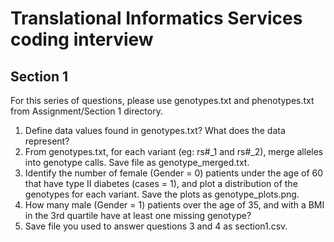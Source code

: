 # Translational Informatics Services coding interview

## Section 1
For this series of questions, please use genotypes.txt and phenotypes.txt from Assignment/Section 1 directory.
1) Define data values found in genotypes.txt? What does the data represent?
2) From genotypes.txt, for each variant (eg: rs#_1 and rs#_2), merge alleles into genotype calls. Save file as genotype_merged.txt.
3) Identify the number of female (Gender = 0) patients under the age of 60 that have type II diabetes (cases = 1), and plot a distribution of the genotypes for each variant. Save the plots as genotype_plots.png.
4) How many male (Gender = 1) patients over the age of 35, and with a BMI in the 3rd quartile have at least one missing genotype?
5) Save file you used to answer questions 3 and 4 as section1.csv.
